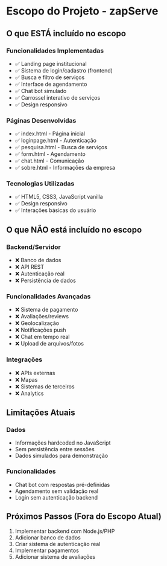# Escopo do Projeto - zapServe

## O que ESTÁ incluído no escopo

### Funcionalidades Implementadas
- ✅ Landing page institucional
- ✅ Sistema de login/cadastro (frontend)
- ✅ Busca e filtro de serviços
- ✅ Interface de agendamento
- ✅ Chat bot simulado
- ✅ Carrossel interativo de serviços
- ✅ Design responsivo

### Páginas Desenvolvidas
- ✅ index.html - Página inicial
- ✅ loginpage.html - Autenticação
- ✅ pesquisa.html - Busca de serviços
- ✅ form.html - Agendamento
- ✅ chat.html - Comunicação
- ✅ sobre.html - Informações da empresa

### Tecnologias Utilizadas
- ✅ HTML5, CSS3, JavaScript vanilla
- ✅ Design responsivo
- ✅ Interações básicas do usuário

## O que NÃO está incluído no escopo

### Backend/Servidor
- ❌ Banco de dados
- ❌ API REST
- ❌ Autenticação real
- ❌ Persistência de dados

### Funcionalidades Avançadas
- ❌ Sistema de pagamento
- ❌ Avaliações/reviews
- ❌ Geolocalização
- ❌ Notificações push
- ❌ Chat em tempo real
- ❌ Upload de arquivos/fotos

### Integrações
- ❌ APIs externas
- ❌ Mapas
- ❌ Sistemas de terceiros
- ❌ Analytics

## Limitações Atuais

### Dados
- Informações hardcoded no JavaScript
- Sem persistência entre sessões
- Dados simulados para demonstração

### Funcionalidades
- Chat bot com respostas pré-definidas
- Agendamento sem validação real
- Login sem autenticação backend

## Próximos Passos (Fora do Escopo Atual)

1. Implementar backend com Node.js/PHP
2. Adicionar banco de dados
3. Criar sistema de autenticação real
4. Implementar pagamentos
5. Adicionar sistema de avaliações